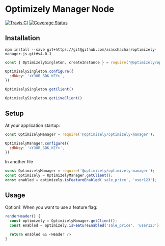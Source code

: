# Optimizely Manager Node

[![Travis CI](https://img.shields.io/travis/asaschachar/optimizely-manager-js.svg)](https://travis-ci.org/asaschachar/optimizely-manager-js)
[![Coverage Status](https://coveralls.io/repos/github/asaschachar/optimizely-manager-js/badge.svg?branch=master)](https://coveralls.io/github/asaschachar/optimizely-manager-js?branch=master)


## Installation
```
npm install --save git+https://git@github.com/asaschachar/optimizely-manager-js.git#v4.0.1
```


```javascript
const { OptimizelySingleton, createInstance } = require('@optimizely/optimizely-sdk');

OptimizelySingleton.configure({
  sdkKey: '<YOUR_SDK_KEY>',
})

OptimizelySingleton.getClient()

OptimizelySingleton.getLiveClient()
```

## Setup
At your application startup:
```javascript
const OptimizelyManager = require('@optimizely/optimizely-manager');

OptimizelyManager.configure({
  sdkKey: '<YOUR_SDK_KEY>',
})
```

In another file
```javascript
const OptimizelyManager = require('@optimizely/optimizely-manager');
const optimizely = OptimizelyManager.getClient();
const enabled = optimizely.isFeatureEnabled('sale_price', 'user123');

```


## Usage
Option1: When you want to use a feature flag:
```javascript
renderHeader() {
  const optimizely = OptimizelyManager.getClient();
  const enabled = optimizely.isFeatureEnabled('sale_price', 'user123');
  
  return enabled && <Header /> 
}
```
